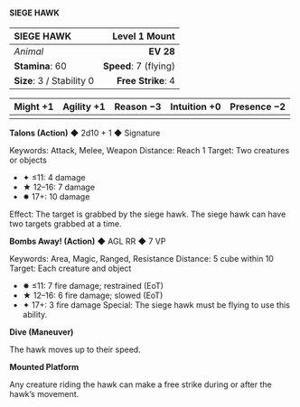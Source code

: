 #### SIEGE HAWK

| SIEGE HAWK                |     **Level 1 Mount** |
| :------------------------ | --------------------: |
| *Animal*                  |             **EV 28** |
| **Stamina**: 60           | **Speed**: 7 (flying) |
| **Size**: 3 / Stability 0 |    **Free Strike**: 4 |

| **Might** +1 | **Agility** +1 | **Reason** −3 | **Intuition** +0 | **Presence** −2 |
| ------------ | -------------- | ------------- | ---------------- | --------------- |
|              |                |               |                  |                 |

**Talons (Action)** ◆ 2d10 + 1 ◆ Signature

Keywords: Attack, Melee, Weapon
Distance: Reach 1
Target: Two creatures or objects

- ✦ ≤11: 4 damage
- ★ 12–16: 7 damage
- ✸ 17+: 10 damage

Effect: The target is grabbed by the siege hawk. The siege hawk can have two targets grabbed at a time.

**Bombs Away! (Action)** ◆ AGL RR ◆ 7 VP

Keywords: Area, Magic, Ranged, Resistance
Distance: 5 cube within 10
Target: Each creature and object

- ✸ ≤11: 7 fire damage; restrained (EoT)
- ★ 12–16: 6 fire damage; slowed (EoT)
- ✦ 17+: 3 fire damage
  Special: The siege hawk must be flying to use this ability.

**Dive (Maneuver)**

The hawk moves up to their speed.

**Mounted Platform**

Any creature riding the hawk can make a free strike during or after the hawk’s movement.
